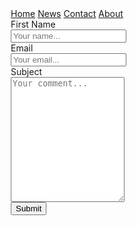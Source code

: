 <html>
  <head>
  <title></title>
  <link href="style.css" rel="stylesheet" type="text/css">
	  <br><br>
	<style>
* {
  box-sizing: border-box;
}

input[type=text], select, textarea {
  width: 100%;
  padding: 12px;
  border: 1px solid #ccc;
  border-radius: 4px;
  resize: vertical;
}

label {
  padding: 12px 12px 12px 0;
  display: inline-block;
}

input[type=submit] {
  background-color: #4CAF50;
  color: white;
  padding: 12px 20px;
  border: none;
  border-radius: 4px;
  cursor: pointer;
  float: right;
}

input[type=submit]:hover {
  background-color: #45a049;
}

.container {
  border-radius: 5px;
  background-color: #f2f2f2;
  padding: 20px;
}

.col-25 {
  float: left;
  width: 25%;
  margin-top: 6px;
}

.col-75 {
  float: left;
  width: 75%;
  margin-top: 6px;
}

/* Clear floats after the columns */
.row:after {
  content: "";
  display: table;
  clear: both;
}

/* Responsive layout - when the screen is less than 600px wide, make the two columns stack on top of each other instead of next to each other */
@media screen and (max-width: 600px) {
  .col-25, .col-75, input[type=submit] {
    width: 100%;
    margin-top: 0;
  }
}
</style>  
	  
  </head>
  
  <body>

<div class="topnav">
  <a class="active" href="#home">Home</a>
  <a href="#news">News</a>
  <a href="#contact">Contact</a>
  <a href="#about">About</a>
</div>




<div class="container">
  <form action="/action_page.php">
  <div class="row">
    <div class="col-25">
      <label for="fname">First Name</label>
    </div>
    <div class="col-75">
      <input type="text" id="fname" name="firstname" placeholder="Your name...">
    </div>
  </div>
  <div class="row">
    <div class="col-25">
      <label for="lname">Email</label>
    </div>
    <div class="col-75">
      <input type="text" id="lname" name="lastname" placeholder="Your email...">
    </div>
  </div>
  <div class="row">
    <div class="col-25">
      <label for="subject">Subject</label>
    </div>
    <div class="col-75">
      <textarea id="subject" name="subject" placeholder="Your comment..." style="height:200px"></textarea>
    </div>
  </div>
  <div class="row">
    <input type="submit" value="Submit">
  </div>
  </form>
</div>
 
</body>
</html>
